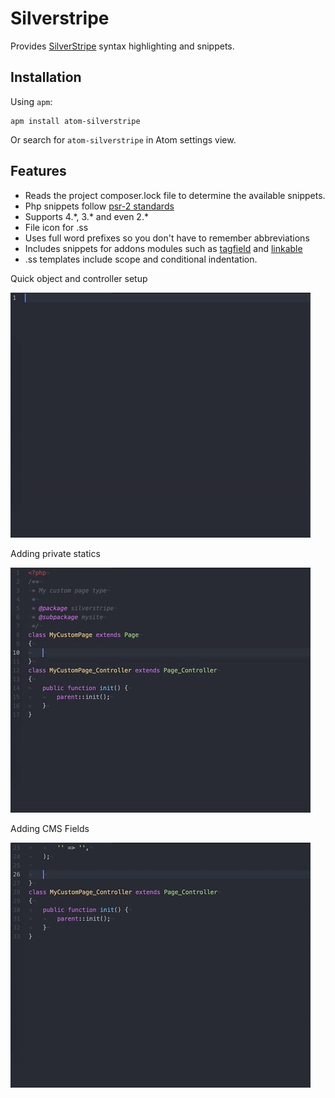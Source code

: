 # Silverstripe

Provides [SilverStripe](http://www.silverstripe.org/) syntax highlighting and snippets.

## Installation

Using `apm`:

```
apm install atom-silverstripe
```

Or search for `atom-silverstripe` in Atom settings view.

## Features

- Reads the project composer.lock file to determine the available snippets.
- Php snippets follow [psr-2 standards](http://www.php-fig.org/psr/psr-2/)
- Supports 4.\*, 3.\* and even 2.\*
- File icon for .ss
- Uses full word prefixes so you don't have to remember abbreviations
- Includes snippets for addons modules such as [tagfield](https://github.com/silverstripe-labs/silverstripe-tagfield) and [linkable](https://github.com/sheadawson/silverstripe-linkable)
- .ss templates include scope and conditional indentation.

Quick object and controller setup

![Quick object and controller setup](https://raw.githubusercontent.com/gorriecoe/atom-silverstripe/master/README/objectandcontroller.gif)

Adding private statics

![Adding private statics](https://raw.githubusercontent.com/gorriecoe/atom-silverstripe/master/README/privatestatics.gif)

Adding CMS Fields

![Adding CMS Fields](https://raw.githubusercontent.com/gorriecoe/atom-silverstripe/master/README/addfields.gif)
